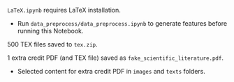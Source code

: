 `LaTeX.ipynb` requires LaTeX installation.
- Run `data_preprocess/data_preprocess.ipynb` to generate features before running this Notebook.

500 TEX files saved to `tex.zip`.

1 extra credit PDF (and TEX file) saved as `fake_scientific_literature.pdf`.
- Selected content for extra credit PDF in `images` and `texts` folders.